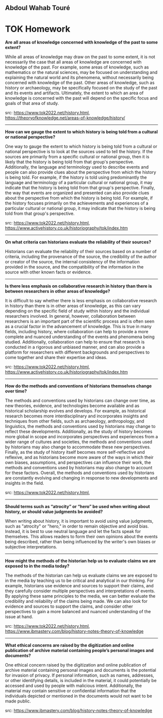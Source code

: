 ## Abdoul Wahab Touré
# TOK Homework

**Are all areas of knowledge concerned with knowledge of the past to some extent?**

While all areas of knowledge may draw on the past to some extent, it is not necessarily the case that all areas of knowledge are concerned with knowledge of the past. For example, some areas of knowledge, such as mathematics or the natural sciences, may be focused on understanding and explaining the natural world and its phenomena, without necessarily being concerned with knowledge of the past. Other areas of knowledge, such as history or archaeology, may be specifically focused on the study of the past and its events and artifacts. Ultimately, the extent to which an area of knowledge is concerned with the past will depend on the specific focus and goals of that area of study.

src: https://www.tok2022.net/history.html, https://theoryofknowledge.net/areas-of-knowledge/history/
***
**How can we gauge the extent to which history is being told from a cultural or national perspective?**

One way to gauge the extent to which history is being told from a cultural or national perspective is to look at the sources used to tell the history. If the sources are primarily from a specific cultural or national group, then it is likely that the history is being told from that group's perspective. Additionally, the language and terminology used to describe events and people can also provide clues about the perspective from which the history is being told. For example, if the history is told using predominantly the language and terminology of a particular cultural or national group, it may indicate that the history is being told from that group's perspective. Finally, the way that events are organized and presented can also provide clues about the perspective from which the history is being told. For example, if the history focuses primarily on the achievements and experiences of a particular cultural or national group, it may indicate that the history is being told from that group's perspective.

src: https://www.tok2022.net/history.html, https://www.activehistory.co.uk/historiography/tok/index.htm
***
**On what criteria can historians evaluate the reliability of their sources?**

Historians can evaluate the reliability of their sources based on a number of criteria, including the provenance of the source, the credibility of the author or creator of the source, the internal consistency of the information provided in the source, and the compatibility of the information in the source with other known facts or evidence.
***
**Is there less emphasis on collaborative research in history than there is between researchers in other areas of knowledge?**

It is difficult to say whether there is less emphasis on collaborative research in history than there is in other areas of knowledge, as this can vary depending on the specific field of study within history and the individual researchers involved. In general, however, collaboration between researchers is an important part of the scientific process and is often seen as a crucial factor in the advancement of knowledge. This is true in many fields, including history, where collaboration can help to provide a more complete and nuanced understanding of the events and phenomena being studied. Additionally, collaboration can help to ensure that research is conducted in a rigorous and unbiased manner, and can also provide a platform for researchers with different backgrounds and perspectives to come together and share their expertise and ideas.

src: https://www.tok2022.net/history.html, https://www.activehistory.co.uk/historiography/tok/index.htm
***
**How do the methods and conventions of historians themselves change over time?**

The methods and conventions used by historians can change over time, as new theories, evidence, and technologies become available and as historical scholarship evolves and develops. For example, as historical research becomes more interdisciplinary and incorporates insights and techniques from other fields, such as archaeology, anthropology, and linguistics, the methods and conventions used by historians may change to reflect these developments. Additionally, as the study of history becomes more global in scope and incorporates perspectives and experiences from a wider range of cultures and societies, the methods and conventions used by historians may also change to accommodate these new perspectives. Finally, as the study of history itself becomes more self-reflective and reflexive, and as historians become more aware of the ways in which their own biases, assumptions, and perspectives can influence their work, the methods and conventions used by historians may also change to account for these factors. Overall, the methods and conventions used by historians are constantly evolving and changing in response to new developments and insights in the field.

src: https://www.tok2022.net/history.html, 
***
**Should terms such as “atrocity” or “hero” be used when writing about history, or should value judgments be avoided?**

When writing about history, it is important to avoid using value judgments, such as "atrocity" or "hero," in order to remain objective and avoid bias. Instead, it is best to use neutral language and let the facts speak for themselves. This allows readers to form their own opinions about the events being described, rather than being influenced by the writer's own biases or subjective interpretations.
***
**How might the methods of the historian help us to evaluate claims we are exposed to in the media today?**

The methods of the historian can help us evaluate claims we are exposed to in the media by teaching us to be critical and analytical in our thinking. For example, historians use evidence and sources to support their claims, and they carefully consider multiple perspectives and interpretations of events. By applying these same principles to the media, we can better evaluate the credibility and reliability of the claims being made. We can also look for evidence and sources to support the claims, and consider other perspectives to gain a more balanced and nuanced understanding of the issue at hand.

src: https://www.tok2022.net/history.html, https://www.ibmastery.com/blog/history-notes-theory-of-knowledge
***
**What ethical concerns are raised by the digitization and online publication of archive material containing people’s personal images and documents?**

One ethical concern raised by the digitization and online publication of archive material containing personal images and documents is the potential for invasion of privacy. If personal information, such as names, addresses, or other identifying details, is included in the material, it could potentially be accessed and used by people with malicious intent. Additionally, the material may contain sensitive or confidential information that the individuals depicted or mentioned in the documents would not want to be made public.

src: https://www.ibmastery.com/blog/history-notes-theory-of-knowledge
